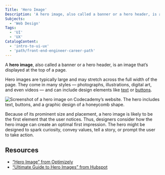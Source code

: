 ```yaml
---
Title: 'Hero Image'
Description: 'A hero image, also called a banner or a hero header, is an image that’s displayed at the top of a page.'
Subjects:
  - 'Web Design'
Tags:
  - 'UI'
  - 'UX'
CatalogContent:
  - 'intro-to-ui-ux'
  - 'path/front-end-engineer-career-path'
---
```


A **hero image**, also called a banner or a hero header, is an image that’s displayed at the top of a page.

Hero images are typically large and may stretch across the full width of the page. They come in many styles &mdash; photographs, illustrations, digital art, and even videos &mdash; and can include design elements like [text](https://www.codecademy.com/resources/docs/uiux/text) or [buttons](https://www.codecademy.com/resources/docs/uiux/buttons).

![Screenshot of a hero image on Codecademy’s website. The hero includes text, buttons, and a graphic design of a honeycomb shape.](https://static-assets.codecademy.com/Courses/intro-to-ui-and-ux/docs/Hero-Image-Codecademy.png)

Because of its prominent size and placement, a hero image is likely to be the first element that the user notices. Thus, designers consider how the hero image can create an optimal first impression. The hero might be designed to spark curiosity, convey values, tell a story, or prompt the user to take action.

## Resources

- [“Hero Image” from Optimizely](https://www.optimizely.com/optimization-glossary/hero-image/)
- [“Ultimate Guide to Hero Images” from Hubspot](https://blog.hubspot.com/marketing/hero-image)
